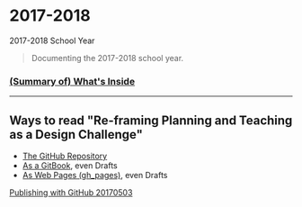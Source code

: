 # 2017-2018
2017-2018 School Year

> Documenting the 2017-2018 school year. 

### [\(Summary of\) What's Inside ](SUMMARY.md)

___

## Ways to read "Re-framing Planning and Teaching as a Design Challenge"
- [The GitHub Repository](https://github.com/janzeteachesit/2017-2018/)
- [As a GitBook](https://janzeteachesit.gitbooks.io/2017-2018/content/), even Drafts
- [As Web Pages \(gh_pages\)](https://janzeteachesit.github.io/2017-2018/), even Drafts
<!-- - [On Medium](https://medium.com/designed-classroom): (not everything is published, tho')
- [raw notes and docs - GDrive folder](https://drive.google.com/open?id=0BysMfTbvAUUVVGNtbDA0TG43OG8)
-->


[Publishing with GitHub 20170503](https://drive.google.com/open?id=1Tu_b1oixurg9lId2z3LH_ZiLz1sH9sYD9ypdmZGwE9c)
